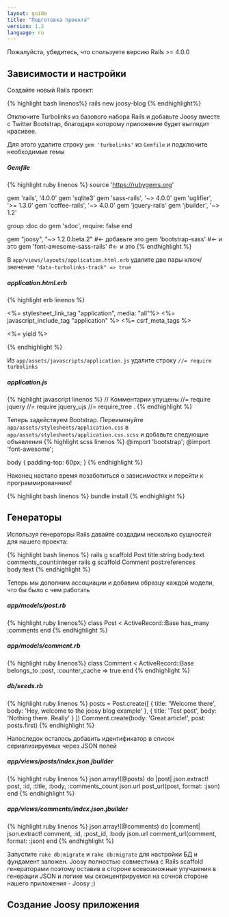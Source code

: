 ```yaml
---
layout: guide
title: "Подготовка проекта"
version: 1.2
language: ru
---
```




<div class="info">
  <p>
    Пожалуйста, убедитесь, что спользуете версию Rails >= 4.0.0
  </p>
</div>

## Зависимости и настройки


Создайте новый Rails проект:

{% highlight bash linenos%}
  rails new joosy-blog
{% endhighlight%}


Отключите Turbolinks из базового набора Rails и добавьте Joosy вместе с Twitter Bootstrap, благодаря которому приложение будет выглядит красивее.

 Для этого удалите строку <code>gem 'turbolinks'</code> из <code>Gemfile</code> и подключите  необходимые гемы

##### Gemfile
{% highlight ruby linenos %}
  source 'https://rubygems.org'
 
  gem 'rails', '4.0.0'
  gem 'sqlite3'
  gem 'sass-rails', '~> 4.0.0'
  gem 'uglifier', '>= 1.3.0'
  gem 'coffee-rails', '~> 4.0.0'
  gem 'jquery-rails'
  gem 'jbuilder', '~> 1.2'
   
  group :doc do
    gem 'sdoc', require: false
  end
   
  gem "joosy", "~> 1.2.0.beta.2"      #<- добавьте это
  gem 'bootstrap-sass'                #<- и это
  gem 'font-awesome-sass-rails'       #<- и это
{% endhighlight %}

В <code>app/views/layouts/application.html.erb</code> удалите две пары ключ/значение <code>"data-turbolinks-track" => true</code>

##### application.html.erb
{% highlight erb linenos %}
  <!DOCTYPE html>
  <html>
  <head>
    <title>JoosyBlog</title>
    <%= stylesheet_link_tag    "application", media: "all"%>
    <%= javascript_include_tag "application" %>
    <%= csrf_meta_tags %>
  </head>
  <body>
   
  <%= yield %>
   
  </body>
  </html>
{% endhighlight %}

Из <code>app/assets/javascripts/application.js</code> удалите строку <code>//= require turbolinks</code>

##### application.js
{% highlight javascript linenos %}
  // Комментарии упущены
  //= require jquery
  //= require jquery_ujs
  //= require_tree .
{% endhighlight %}

Теперь задействуем Bootstrap. Переименуйте <code>app/assets/stylesheets/application.css</code> в <code>app/assets/stylesheets/application.css.scss</code> и добавьте следующие объявления
{% highlight scss linenos %}
  @import 'bootstrap';
  @import 'font-awesome';
   
  body {
      padding-top: 60px;
  }
{% endhighlight %}

Наконец настало время позаботиться о зависимостях и перейти к программированнию! 

{% highlight bash linenos %}
  bundle install
{% endhighlight %}

## Генераторы

Используя генераторы Rails давайте создадим несколько сущностей для нашего проекта: 

{% highlight bash linenos %}
  rails g scaffold Post title:string body:text comments_count:integer
  rails g scaffold Comment post:references body:text
{% endhighlight %}


Теперь мы дополним ассоциации и добавим образцу каждой модели, что бы было с чем работать

##### app/models/post.rb
{% highlight ruby linenos%}
  class Post < ActiveRecord::Base
    has_many :comments
  end
{% endhighlight %}

##### app/models/comment.rb
{% highlight ruby linenos%}
  class Comment < ActiveRecord::Base
    belongs_to :post, :counter_cache => true
  end
{% endhighlight %}

##### db/seeds.rb
{% highlight ruby linenos %}
  posts = Post.create([
    { title: 'Welcome there', body: 'Hey, welcome to the joosy blog example' },
    { title: 'Test post',     body: 'Nothing there. Really' }
  ])
  Comment.create(body: 'Great article!', post: posts.first)
{% endhighlight %}

Напоследок осталось добавить идентификатор в список сериализируемых через JSON полей

##### app/views/posts/index.json.jbuilder
{% highlight ruby linenos %}
  json.array!(@posts) do |post|
    json.extract! post, :id, :title, :body, :comments_count
    json.url post_url(post, format: :json)
  end
{% endhighlight %}

##### app/views/comments/index.json.jbuilder
{% highlight ruby linenos %}
  json.array!(@comments) do |comment|
    json.extract! comment, :id, :post_id, :body
    json.url comment_url(comment, format: :json)
  end
{% endhighlight %}

Запустите <code>rake db:migrate</code> и <code>rake db:migrate</code> для настройки БД и фундамент заложен. Joosy полностью совместима с Rails scaffold генераторами поэтому оставив в стороне всевозможные улучшения в генерации JSON и логике мы сконцентрируемся на сочной стороне нашего приложения - Joosy ;) 

## Создание Joosy приложения